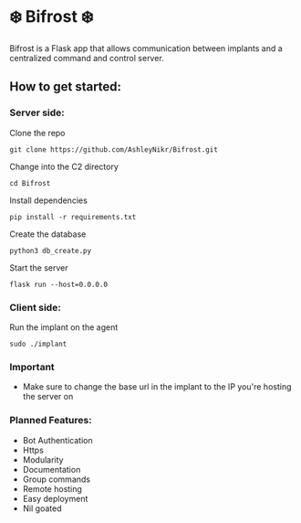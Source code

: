 # ❄️ Bifrost ❄️

Bifrost is a Flask app that allows communication between implants and a centralized command
and control server.

## How to get started:

### Server side:
Clone the repo
```
git clone https://github.com/AshleyNikr/Bifrost.git
```
Change into the C2 directory
```
cd Bifrost
```
Install dependencies
```
pip install -r requirements.txt
```
Create the database
```
python3 db_create.py
```
Start the server
```
flask run --host=0.0.0.0
```
### Client side:
Run the implant on the agent
```
sudo ./implant
```
### Important

- Make sure to change the base url in the implant to the IP you're hosting
the server on

### Planned Features:

- Bot Authentication
- Https
- Modularity
- Documentation
- Group commands
- Remote hosting
- Easy deployment
- Nil goated
